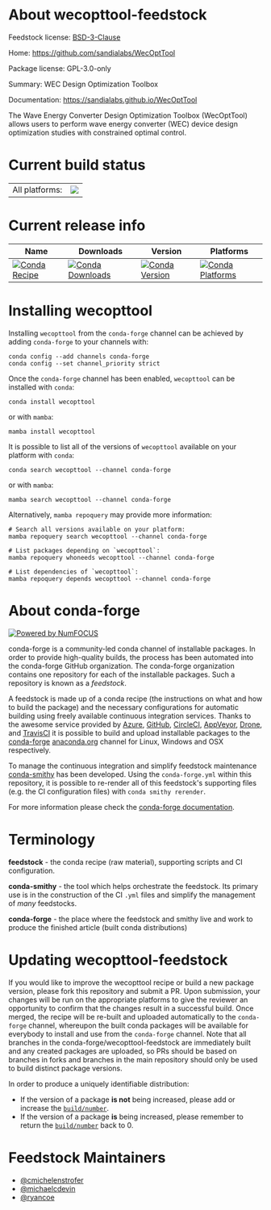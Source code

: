 About wecopttool-feedstock
==========================

Feedstock license: [BSD-3-Clause](https://github.com/conda-forge/wecopttool-feedstock/blob/main/LICENSE.txt)

Home: https://github.com/sandialabs/WecOptTool

Package license: GPL-3.0-only

Summary: WEC Design Optimization Toolbox

Documentation: https://sandialabs.github.io/WecOptTool

The Wave Energy Converter Design Optimization Toolbox (WecOptTool)
allows users to perform wave energy converter (WEC) device design
optimization studies with constrained optimal control.


Current build status
====================


<table><tr><td>All platforms:</td>
    <td>
      <a href="https://dev.azure.com/conda-forge/feedstock-builds/_build/latest?definitionId=18002&branchName=main">
        <img src="https://dev.azure.com/conda-forge/feedstock-builds/_apis/build/status/wecopttool-feedstock?branchName=main">
      </a>
    </td>
  </tr>
</table>

Current release info
====================

| Name | Downloads | Version | Platforms |
| --- | --- | --- | --- |
| [![Conda Recipe](https://img.shields.io/badge/recipe-wecopttool-green.svg)](https://anaconda.org/conda-forge/wecopttool) | [![Conda Downloads](https://img.shields.io/conda/dn/conda-forge/wecopttool.svg)](https://anaconda.org/conda-forge/wecopttool) | [![Conda Version](https://img.shields.io/conda/vn/conda-forge/wecopttool.svg)](https://anaconda.org/conda-forge/wecopttool) | [![Conda Platforms](https://img.shields.io/conda/pn/conda-forge/wecopttool.svg)](https://anaconda.org/conda-forge/wecopttool) |

Installing wecopttool
=====================

Installing `wecopttool` from the `conda-forge` channel can be achieved by adding `conda-forge` to your channels with:

```
conda config --add channels conda-forge
conda config --set channel_priority strict
```

Once the `conda-forge` channel has been enabled, `wecopttool` can be installed with `conda`:

```
conda install wecopttool
```

or with `mamba`:

```
mamba install wecopttool
```

It is possible to list all of the versions of `wecopttool` available on your platform with `conda`:

```
conda search wecopttool --channel conda-forge
```

or with `mamba`:

```
mamba search wecopttool --channel conda-forge
```

Alternatively, `mamba repoquery` may provide more information:

```
# Search all versions available on your platform:
mamba repoquery search wecopttool --channel conda-forge

# List packages depending on `wecopttool`:
mamba repoquery whoneeds wecopttool --channel conda-forge

# List dependencies of `wecopttool`:
mamba repoquery depends wecopttool --channel conda-forge
```


About conda-forge
=================

[![Powered by
NumFOCUS](https://img.shields.io/badge/powered%20by-NumFOCUS-orange.svg?style=flat&colorA=E1523D&colorB=007D8A)](https://numfocus.org)

conda-forge is a community-led conda channel of installable packages.
In order to provide high-quality builds, the process has been automated into the
conda-forge GitHub organization. The conda-forge organization contains one repository
for each of the installable packages. Such a repository is known as a *feedstock*.

A feedstock is made up of a conda recipe (the instructions on what and how to build
the package) and the necessary configurations for automatic building using freely
available continuous integration services. Thanks to the awesome service provided by
[Azure](https://azure.microsoft.com/en-us/services/devops/), [GitHub](https://github.com/),
[CircleCI](https://circleci.com/), [AppVeyor](https://www.appveyor.com/),
[Drone](https://cloud.drone.io/welcome), and [TravisCI](https://travis-ci.com/)
it is possible to build and upload installable packages to the
[conda-forge](https://anaconda.org/conda-forge) [anaconda.org](https://anaconda.org/)
channel for Linux, Windows and OSX respectively.

To manage the continuous integration and simplify feedstock maintenance
[conda-smithy](https://github.com/conda-forge/conda-smithy) has been developed.
Using the ``conda-forge.yml`` within this repository, it is possible to re-render all of
this feedstock's supporting files (e.g. the CI configuration files) with ``conda smithy rerender``.

For more information please check the [conda-forge documentation](https://conda-forge.org/docs/).

Terminology
===========

**feedstock** - the conda recipe (raw material), supporting scripts and CI configuration.

**conda-smithy** - the tool which helps orchestrate the feedstock.
                   Its primary use is in the construction of the CI ``.yml`` files
                   and simplify the management of *many* feedstocks.

**conda-forge** - the place where the feedstock and smithy live and work to
                  produce the finished article (built conda distributions)


Updating wecopttool-feedstock
=============================

If you would like to improve the wecopttool recipe or build a new
package version, please fork this repository and submit a PR. Upon submission,
your changes will be run on the appropriate platforms to give the reviewer an
opportunity to confirm that the changes result in a successful build. Once
merged, the recipe will be re-built and uploaded automatically to the
`conda-forge` channel, whereupon the built conda packages will be available for
everybody to install and use from the `conda-forge` channel.
Note that all branches in the conda-forge/wecopttool-feedstock are
immediately built and any created packages are uploaded, so PRs should be based
on branches in forks and branches in the main repository should only be used to
build distinct package versions.

In order to produce a uniquely identifiable distribution:
 * If the version of a package **is not** being increased, please add or increase
   the [``build/number``](https://docs.conda.io/projects/conda-build/en/latest/resources/define-metadata.html#build-number-and-string).
 * If the version of a package **is** being increased, please remember to return
   the [``build/number``](https://docs.conda.io/projects/conda-build/en/latest/resources/define-metadata.html#build-number-and-string)
   back to 0.

Feedstock Maintainers
=====================

* [@cmichelenstrofer](https://github.com/cmichelenstrofer/)
* [@michaelcdevin](https://github.com/michaelcdevin/)
* [@ryancoe](https://github.com/ryancoe/)

